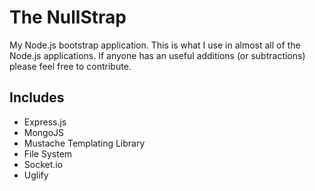 The NullStrap
=============

My Node.js bootstrap application. This is what I use in almost all of the Node.js applications. If anyone has an useful additions (or subtractions) please feel free to contribute.

<h2>Includes</h2>
<ul>
<li>Express.js</li>
<li>MongoJS</li>
<li>Mustache Templating Library</li>
<li>File System</li>
<li>Socket.io</li>
<li>Uglify</li>
</ul>
